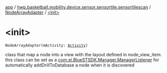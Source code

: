 [app](../../index.md) / [hwp.basketball.mobility.device.sensor.sensortile.sensortilescan](../index.md) / [NodeArrayAdapter](index.md) / [&lt;init&gt;](.)

# &lt;init&gt;

`NodeArrayAdapter(mActivity: `[`Activity`](https://developer.android.com/reference/android/app/Activity.html)`)`

class that map a node into a view with the layout defined in node_view_item.
this class can be set as a [com.st.BlueSTSDK.Manager.ManagerListener](#) for automatically addDrillToDatabase
a node when it is discovered

